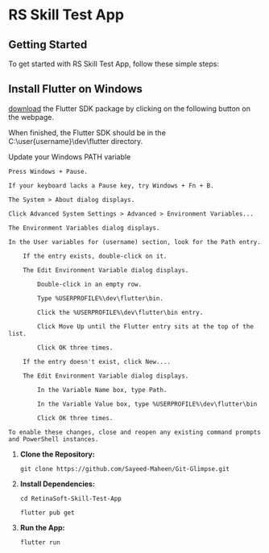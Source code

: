  <h1>RS Skill Test App</h1>

## Getting Started

To get started with RS Skill Test App, follow these simple steps:

## Install Flutter on Windows

[download](https://docs.flutter.dev/get-started/install/windows) the Flutter SDK package by clicking on the following button on the webpage.

When finished, the Flutter SDK should be in the C:\user\{username}\dev\flutter directory.

Update your Windows PATH variable

    Press Windows + Pause.

    If your keyboard lacks a Pause key, try Windows + Fn + B.

    The System > About dialog displays.

    Click Advanced System Settings > Advanced > Environment Variables...

    The Environment Variables dialog displays.

    In the User variables for (username) section, look for the Path entry.

        If the entry exists, double-click on it.

        The Edit Environment Variable dialog displays.

            Double-click in an empty row.

            Type %USERPROFILE%\dev\flutter\bin.

            Click the %USERPROFILE%\dev\flutter\bin entry.

            Click Move Up until the Flutter entry sits at the top of the list.

            Click OK three times.

        If the entry doesn't exist, click New....

        The Edit Environment Variable dialog displays.

            In the Variable Name box, type Path.

            In the Variable Value box, type %USERPROFILE%\dev\flutter\bin

            Click OK three times.

    To enable these changes, close and reopen any existing command prompts and PowerShell instances.

1. **Clone the Repository:**

   ```shell
   git clone https://github.com/Sayeed-Maheen/Git-Glimpse.git

2. **Install Dependencies:**

   ```shell
   cd RetinaSoft-Skill-Test-App
   
   flutter pub get

3. **Run the App:**

   ```shell
   flutter run